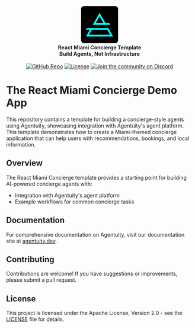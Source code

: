 <div align="center">
    <img src=".github/Agentuity.png" alt="Agentuity" width="100"/> <br/>
    <strong>React Miami Concierge Template</strong> <br/>
    <strong>Build Agents, Not Infrastructure</strong> <br/>
<br />
<a href="https://github.com/agentuity/agent-react-miami-concierge-template"><img alt="GitHub Repo" src="https://img.shields.io/badge/GitHub-Miami--Concierge-blue"></a>
<a href="https://github.com/agentuity/agent-react-miami-concierge-template/blob/main/LICENSE.md"><img alt="License" src="https://badgen.now.sh/badge/license/Apache-2.0"></a>
<a href="https://discord.gg/vtn3hgUfuc"><img alt="Join the community on Discord" src="https://img.shields.io/discord/1332974865371758646.svg?style=flat"></a>
</div>
</div>

# The React Miami Concierge Demo App

This repository contains a template for building a concierge-style agents using Agentuity, showcasing integration with Agentuity's agent platform. This template demonstrates how to create a Miami-themed concierge application that can help users with recommendations, bookings, and local information.

## Overview

The React Miami Concierge template provides a starting point for building AI-powered concierge agents with:

- Integration with Agentuity's agent platform
- Example workflows for common concierge tasks

## Documentation

For comprehensive documentation on Agentuity, visit our documentation site at [agentuity.dev](https://agentuity.dev).

## Contributing

Contributions are welcome! If you have suggestions or improvements, please submit a pull request.

## License

This project is licensed under the Apache License, Version 2.0 - see the [LICENSE](LICENSE.md) file for details.


